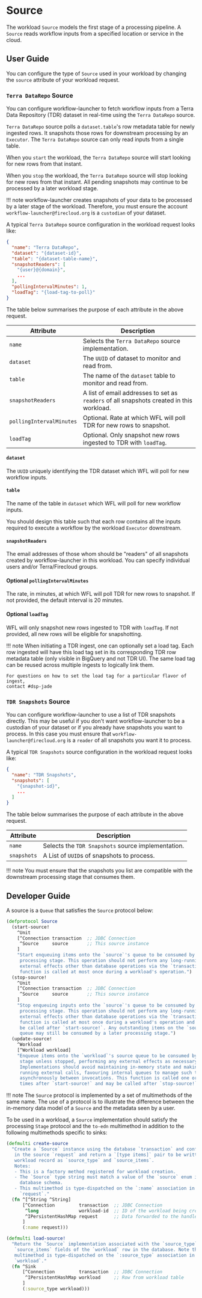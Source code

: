 # Source

The workload `Source` models the first stage of a processing pipeline.
A `Source` reads workflow inputs from a specified location
or service in the cloud.

## User Guide
You can configure the type of `Source` used in your workload by changing the
`source` attribute of your workload request.

### `Terra DataRepo` Source
You can configure workflow-launcher to fetch workflow inputs
from a Terra Data Repository (TDR) dataset in real-time
using the `Terra DataRepo` source.

`Terra DataRepo` source polls a `dataset.table`'s row metadata table
for newly ingested rows.
It snapshots those rows for downstream processing by an `Executor`.
The `Terra DataRepo` source can only read inputs from a single table.

When you `start` the workload, the `Terra DataRepo` source will start looking
for new rows from that instant.

When you `stop` the workload, the `Terra DataRepo` source will stop looking
for new rows from that instant. All pending snapshots may continue
to be processed by a later workload stage.

!!! note
    workflow-launcher creates snapshots of your data to be processed by a
    later stage of the workload. Therefore, you must ensure the account
    `workflow-launcher@firecloud.org` is a `custodian` of your dataset.

A typical `Terra DataRepo` source configuration in the workload request looks
like:
```json
{
  "name": "Terra DataRepo",
  "dataset": "{dataset-id}",
  "table": "{dataset-table-name}",
  "snapshotReaders": [
    "{user}@{domain}",
    ...
  ],
  "pollingIntervalMinutes": 1,
  "loadTag": "{load-tag-to-poll}"
}
```
The table below summarises the purpose of each attribute in the above request.

| Attribute                | Description                                              |
|--------------------------|----------------------------------------------------------|
| `name`                   | Selects the `Terra DataRepo` source implementation.      |
| `dataset`                | The `UUID` of dataset to monitor and read from.          |
| `table`                  | The name of the `dataset` table to monitor and read from.|
| `snapshotReaders`        | A list of email addresses to set as `readers` of all snapshots created in this workload.|
| `pollingIntervalMinutes` | Optional.  Rate at which WFL will poll TDR for new rows to snapshot.|
| `loadTag`                | Optional.  Only snapshot new rows ingested to TDR with `loadTag`.|

#### `dataset`

The `UUID` uniquely identifying the TDR dataset which WFL will poll
for new workflow inputs.

#### `table`

The name of the table in `dataset` which WFL will poll
for new workflow inputs.

You should design this table such that
each row contains all the inputs required to execute a workflow by the workload
`Executor` downstream.

#### `snapshotReaders`


The email addresses of those whom should be "readers" of all snapshots created
by workflow-launcher in this workload. You can specify individual users and/or
Terra/Firecloud groups.

#### Optional `pollingIntervalMinutes`

The rate, in minutes, at which WFL will poll TDR for new rows to snapshot.
If not provided, the default interval is 20 minutes.

#### Optional `loadTag`

WFL will only snapshot new rows ingested to TDR with `loadTag`.
If not provided, all new rows will be eligible for snapshotting.

!!! note
    When initiating a TDR ingest, one can optionally set a load tag.
    Each row ingested will have this load tag set in its corresponding
    TDR row metadata table (only visible in BigQuery and not TDR UI).
    The same load tag can be reused across multiple ingests to logically link them.

    For questions on how to set the load tag for a particular flavor of ingest,
    contact #dsp-jade

### `TDR Snapshots` Source

You can configure workflow-launcher to use a list of TDR snapshots directly.
This may be useful if you don't want workflow-launcher to be a custodian of your
dataset or if you already have snapshots you want to process. In this case you
must ensure that `workflow-launcher@firecloud.org` is a `reader` of all
snapshots you want it to process.

A typical `TDR Snapshots` source configuration in the workload request looks
like:
```json
{
  "name": "TDR Snapshots",
  "snapshots": [
    "{snapshot-id}",
    ...
  ]
}
```

The table below summarises the purpose of each attribute in the above request.

| Attribute   | Description                                        |
|-------------|----------------------------------------------------|
| `name`      | Selects the `TDR Snapshots` source implementation. |
| `snapshots` | A List of `UUID`s of snapshots to process.         |

!!! note
    You must ensure that the snapshots you list are compatible with the
    downstream processing stage that consumes them.

## Developer Guide
A source is a `Queue` that satisfies the `Source` protocol below:
```clojure
(defprotocol Source
  (start-source!
    ^Unit
    [^Connection transaction  ;; JDBC Connection
     ^Source     source       ;; This source instance
    ]
    "Start enqueuing items onto the `source`'s queue to be consumed by a later
     processing stage. This operation should not perform any long-running
     external effects other than database operations via the `transaction`. This
     function is called at most once during a workload's operation.")
  (stop-source!
    ^Unit
    [^Connection transaction  ;; JDBC Connection
     ^Source     source       ;; This source instance
    ]
    "Stop enqueuing inputs onto the `source`'s queue to be consumed by a later
     processing stage. This operation should not perform any long-running
     external effects other than database operations via the `transaction`. This
     function is called at most once during a workload's operation and will only
     be called after `start-source!`. Any outstanding items on the `source`
     queue may still be consumed by a later processing stage.")
  (update-source!
    ^Workload
    [^Workload workload]
    "Enqueue items onto the `workload`'s source queue to be consumed by a later processing
     stage unless stopped, performing any external effects as necessary.
     Implementations should avoid maintaining in-memory state and making long-
     running external calls, favouring internal queues to manage such tasks
     asynchronously between invocations. This function is called one or more
     times after `start-source!` and may be called after `stop-source!`"))
```

!!! note
    The `Source` protocol is implemented by a set of multimethods of the same
    name. The use of a protocol is to illustrate the difference between the
    in-memory data model of a `Source` and the metadata seen by a user.

To be used in a workload,
a `Source` implementation
should satisfy the processing `Stage` protocol
and the `to-edn` multimethod
in addition to the following multimethods
specific to sinks:

```clojure
(defmulti create-source
  "Create a `Source` instance using the database `transaction` and configuration
   in the source `request` and return a `[type items]` pair to be written to a
   workload record as `source_type` and `source_items`.
   Notes:
   - This is a factory method registered for workload creation.
   - The `Source` type string must match a value of the `source` enum in the
     database schema.
   - This multimethod is type-dispatched on the `:name` association in the
     `request`."
  (fn ^[^String ^String]
      [^Connection         transaction  ;; JDBC Connection
       ^long               workload-id  ;; ID of the workload being created
       ^IPersistentHashMap request      ;; Data forwarded to the handler
      ]
      (:name request)))

(defmulti load-source!
  "Return the `Source` implementation associated with the `source_type` and
   `source_items` fields of the `workload` row in the database. Note that this
   multimethod is type-dispatched on the `:source_type` association in the
   `workload`."
  (fn ^Sink
      [^Connection         transaction  ;; JDBC Connection
       ^IPersistentHashMap workload     ;; Row from workload table
      ]
      (:source_type workload)))
```
